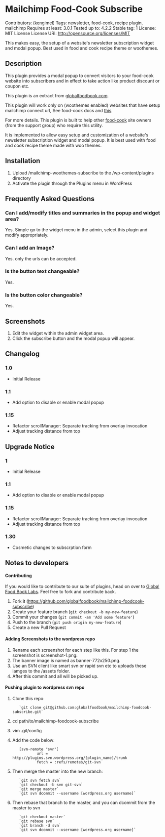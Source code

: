 # Mailchimp Food-Cook Subscribe
Contributors: (kengimel)
Tags: newsletter, food-cook, recipe plugin, mailchimp
Requires at least: 3.0.1
Tested up to: 4.2.2
Stable tag: 1
License: MIT License
License URI: http://opensource.org/licenses/MIT

This makes easy, the setup of a website's newsletter subscription widget and modal popup. Best used in food and cook recipe theme or woothemes.

## Description
This plugin provides a modal popup to convert visitors to your food-cook website into subscribers and in effect to take action like product discount or coupon etc.

This plugin is an extract from [globalfoodbook.com](http://globalfoodbook.com).

This plugin will work only on (woothemes enabled) websites that have setup mailchimp connect url, See food-cook docs and [this](http://kb.mailchimp.com/lists/managing-subscribers/find-your-list-id)

For more details. This plugin is built to help other [food-cook](http://themeforest.net/item/food-cook-multipurpose-food-recipe-wp-theme/4915630) site owners (from the support group) who require this utility.

It is implemented to allow easy setup and customization of a website's newsletter subscription widget and modal popup. It is best used with food and cook recipe theme made with woo themes.


## Installation

1. Upload /mailchimp-woothemes-subscribe to the /wp-content/plugins directory
2. Activate the plugin through the Plugins menu in WordPress

## Frequently Asked Questions

### Can I add/modify titles and summaries in the popup and widget area?

Yes. Simple go to the widget menu in the admin, select this plugin and modify appropriately.

### Can I add an Image?

Yes. only the urls can be accepted.

### Is the button text changeable?

 Yes.

### Is the button color changeable?

 Yes.

## Screenshots

1. Edit the widget within the admin widget area.
2. Click the subscribe button and the modal popup will appear.

## Changelog

### 1.0
* Initial Release

### 1.1
* Add option to disable or enable modal popup

### 1.15
* Refactor scrollManager: Separate tracking from overlay invocation
* Adjust tracking distance from top

## Upgrade Notice

### 1
* Initial Release

### 1.1
* Add option to disable or enable modal popup

### 1.15
* Refactor scrollManager: Separate tracking from overlay invocation
* Adjust tracking distance from top

### 1.30
* Cosmetic changes to subscrption form

## Notes to developers

#### Contributing

If you would like to contribute to our suite of plugins, head on over to [Global Food Book Labs](https://github.com/globalfoodbook). Feel free to fork and contribute back.

1. Fork it (https://github.com/globalfoodbook/mailchimp-foodcook-subscribe)
2. Create your feature branch (`git checkout -b my-new-feature`)
3. Commit your changes (`git commit -am 'Add some feature'`)
4. Push to the branch (`git push origin my-new-feature`)
5. Create a new Pull Request

#### Adding Screenshots to the wordpress repo

1. Rename each screenshot for each step like this. For step 1 the screenshot is screenshot-1.png.
2. The banner image is named as banner-772x250.png.
3. Use an SVN client like smart svn or rapid svn etc to uploads these iamges to the /assets folder.
4. After this commit and all will be picked up.

#### Pushing plugin to wordpress svn repo

1. Clone this repo

          `git clone git@github.com:globalfoodbook/mailchimp-foodcook-subscribe.git`

2. cd path/to/mailchimp-foodcook-subscribe
3. vim .git/config
4. Add the code below:

          [svn-remote "svn"]
                  url = http://plugins.svn.wordpress.org/[plugin_name]/trunk
                  fetch = :refs/remotes/git-svn

5. Then merge the master into the new branch:

          `git svn fetch svn`
          `git checkout -b svn git-svn`
          `git merge master`
          `git svn dcommit --username [wordpress.org username]`

6. Then rebase that branch to the master, and you can dcommit from the master to svn

          `git checkout master`
          `git rebase svn`
          `git branch -d svn`
          `git svn dcommit --username [wordpress.org username]`
